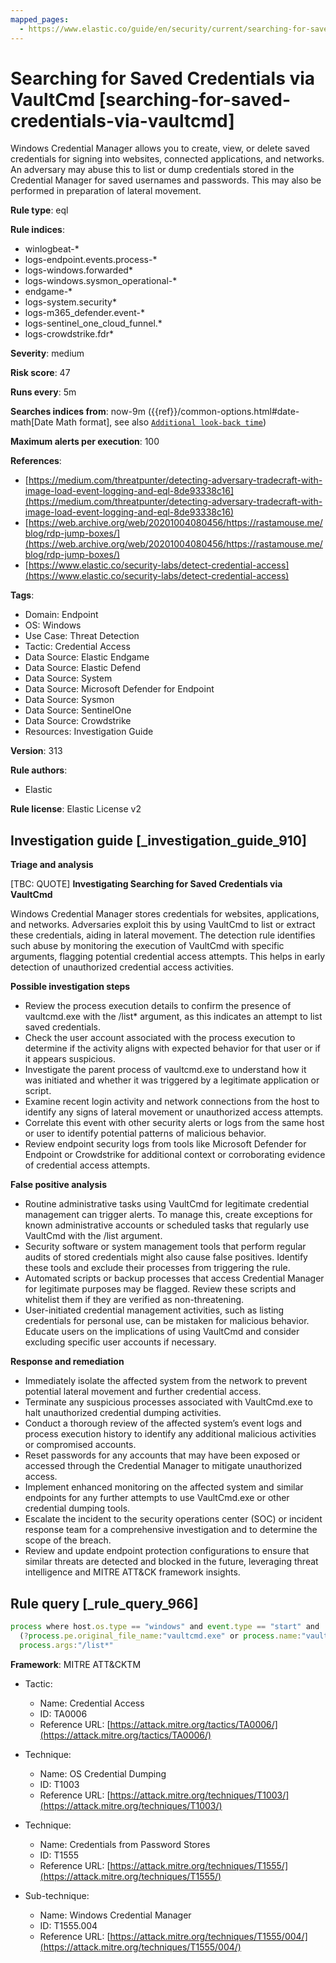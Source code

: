 ```yaml
---
mapped_pages:
  - https://www.elastic.co/guide/en/security/current/searching-for-saved-credentials-via-vaultcmd.html
---
```


# Searching for Saved Credentials via VaultCmd [searching-for-saved-credentials-via-vaultcmd]

Windows Credential Manager allows you to create, view, or delete saved credentials for signing into websites, connected applications, and networks. An adversary may abuse this to list or dump credentials stored in the Credential Manager for saved usernames and passwords. This may also be performed in preparation of lateral movement.

**Rule type**: eql

**Rule indices**:

* winlogbeat-*
* logs-endpoint.events.process-*
* logs-windows.forwarded*
* logs-windows.sysmon_operational-*
* endgame-*
* logs-system.security*
* logs-m365_defender.event-*
* logs-sentinel_one_cloud_funnel.*
* logs-crowdstrike.fdr*

**Severity**: medium

**Risk score**: 47

**Runs every**: 5m

**Searches indices from**: now-9m ({{ref}}/common-options.html#date-math[Date Math format], see also [`Additional look-back time`](docs-content://solutions/security/detect-and-alert/create-detection-rule.md#rule-schedule))

**Maximum alerts per execution**: 100

**References**:

* [https://medium.com/threatpunter/detecting-adversary-tradecraft-with-image-load-event-logging-and-eql-8de93338c16](https://medium.com/threatpunter/detecting-adversary-tradecraft-with-image-load-event-logging-and-eql-8de93338c16)
* [https://web.archive.org/web/20201004080456/https://rastamouse.me/blog/rdp-jump-boxes/](https://web.archive.org/web/20201004080456/https://rastamouse.me/blog/rdp-jump-boxes/)
* [https://www.elastic.co/security-labs/detect-credential-access](https://www.elastic.co/security-labs/detect-credential-access)

**Tags**:

* Domain: Endpoint
* OS: Windows
* Use Case: Threat Detection
* Tactic: Credential Access
* Data Source: Elastic Endgame
* Data Source: Elastic Defend
* Data Source: System
* Data Source: Microsoft Defender for Endpoint
* Data Source: Sysmon
* Data Source: SentinelOne
* Data Source: Crowdstrike
* Resources: Investigation Guide

**Version**: 313

**Rule authors**:

* Elastic

**Rule license**: Elastic License v2

## Investigation guide [_investigation_guide_910]

**Triage and analysis**

[TBC: QUOTE]
**Investigating Searching for Saved Credentials via VaultCmd**

Windows Credential Manager stores credentials for websites, applications, and networks. Adversaries exploit this by using VaultCmd to list or extract these credentials, aiding in lateral movement. The detection rule identifies such abuse by monitoring the execution of VaultCmd with specific arguments, flagging potential credential access attempts. This helps in early detection of unauthorized credential access activities.

**Possible investigation steps**

* Review the process execution details to confirm the presence of vaultcmd.exe with the /list* argument, as this indicates an attempt to list saved credentials.
* Check the user account associated with the process execution to determine if the activity aligns with expected behavior for that user or if it appears suspicious.
* Investigate the parent process of vaultcmd.exe to understand how it was initiated and whether it was triggered by a legitimate application or script.
* Examine recent login activity and network connections from the host to identify any signs of lateral movement or unauthorized access attempts.
* Correlate this event with other security alerts or logs from the same host or user to identify potential patterns of malicious behavior.
* Review endpoint security logs from tools like Microsoft Defender for Endpoint or Crowdstrike for additional context or corroborating evidence of credential access attempts.

**False positive analysis**

* Routine administrative tasks using VaultCmd for legitimate credential management can trigger alerts. To manage this, create exceptions for known administrative accounts or scheduled tasks that regularly use VaultCmd with the /list argument.
* Security software or system management tools that perform regular audits of stored credentials might also cause false positives. Identify these tools and exclude their processes from triggering the rule.
* Automated scripts or backup processes that access Credential Manager for legitimate purposes may be flagged. Review these scripts and whitelist them if they are verified as non-threatening.
* User-initiated credential management activities, such as listing credentials for personal use, can be mistaken for malicious behavior. Educate users on the implications of using VaultCmd and consider excluding specific user accounts if necessary.

**Response and remediation**

* Immediately isolate the affected system from the network to prevent potential lateral movement and further credential access.
* Terminate any suspicious processes associated with VaultCmd.exe to halt unauthorized credential dumping activities.
* Conduct a thorough review of the affected system’s event logs and process execution history to identify any additional malicious activities or compromised accounts.
* Reset passwords for any accounts that may have been exposed or accessed through the Credential Manager to mitigate unauthorized access.
* Implement enhanced monitoring on the affected system and similar endpoints for any further attempts to use VaultCmd.exe or other credential dumping tools.
* Escalate the incident to the security operations center (SOC) or incident response team for a comprehensive investigation and to determine the scope of the breach.
* Review and update endpoint protection configurations to ensure that similar threats are detected and blocked in the future, leveraging threat intelligence and MITRE ATT&CK framework insights.


## Rule query [_rule_query_966]

```js
process where host.os.type == "windows" and event.type == "start" and
  (?process.pe.original_file_name:"vaultcmd.exe" or process.name:"vaultcmd.exe") and
  process.args:"/list*"
```

**Framework**: MITRE ATT&CKTM

* Tactic:

    * Name: Credential Access
    * ID: TA0006
    * Reference URL: [https://attack.mitre.org/tactics/TA0006/](https://attack.mitre.org/tactics/TA0006/)

* Technique:

    * Name: OS Credential Dumping
    * ID: T1003
    * Reference URL: [https://attack.mitre.org/techniques/T1003/](https://attack.mitre.org/techniques/T1003/)

* Technique:

    * Name: Credentials from Password Stores
    * ID: T1555
    * Reference URL: [https://attack.mitre.org/techniques/T1555/](https://attack.mitre.org/techniques/T1555/)

* Sub-technique:

    * Name: Windows Credential Manager
    * ID: T1555.004
    * Reference URL: [https://attack.mitre.org/techniques/T1555/004/](https://attack.mitre.org/techniques/T1555/004/)



